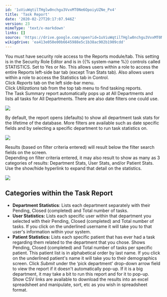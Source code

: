```yaml
---
id: '1uViuWqtilTHglw0nchgu3VvxMT0Ne6OpoiyUZNe_Px4'
title: 'Task Report'
date: '2020-02-27T20:17:07.946Z'
version: 23
mimeType: 'text/x-markdown'
links: []
source: 'https://drive.google.com/open?id=1uViuWqtilTHglw0nchgu3VvxMT0Ne6OpoiyUZNe_Px4'
wikigdrive: 'ea413e050e00b6645988e5c1b38ac902b1909cdd'
---
```

You must have security role access to the Reports module/tab. This setting is in the Security Role Editor and is in {{% system-name %}} controls called STATISTICS. Set to Yes or No. This allows users within a role to access the entire Reports left-side bar tab (except Tran Stats tab). Also allows users within a role to access the Statistics tab in Control.  
Click *Reports* tab on the left side-bar menu.  
Click *Utilizations* tab from the top tab menu to find tasking reports.  
The Task Summary report automatically pops up at All Departments and lists all tasks for All Departments. There are also date filters one could use.

![](../task-report.assets/4ff1303c8a925d315849a619e1b56dbe.png)

By default, the report opens (defaults) to show all department task stats for the lifetime of the database. More filters are available such as date specific fields and by selecting a specific department to run task statistics on.

![](../task-report.assets/003c63e01ed0e3b82ce55c4685aa8444.png)

Results (based on filter criteria entered) will result below the filter search fields on the screen.  
Depending on filter criteria entered, it may also result to show as many as 3 categories of results: Department Stats, User Stats, and/or Patient Stats. Use the show/hide hyperlink to expand that detail on the statistics.

![](../task-report.assets/fa665ed8bc0f68e24a1e7b607aa2be5f.png)


## Categories within the Task Report

* <strong>Department Statistics</strong>: Lists each department separately with their Pending, Closed (completed) and Total number of tasks.
* <strong>User Statistics:</strong> Lists each specific user within that department you selected with their Pending, Closed (completed) and Total number of tasks. If you click on the underlined username it will take you to that user's information within your system.
* <strong>Patient Statistics:</strong> Lists each specific patient that has ever had a task regarding them related to the department that you chose. Shows Pending, Closed (completed) and Total number of tasks per specific patient. This patient list is in alphabetical order by last name. If you click on the underlined patient's name it will take you to their demographics screen.
Click *Submit* under the ‘pick department' drop-down arrow field to view the report if it doesn't automatically pop-up. If it is a big department, it may take a bit to run this report and for it to pop-up.  
Show CSV links are available to download the results into an excel spreadsheet and manipulate, sort, etc as you wish in spreadsheet format.
